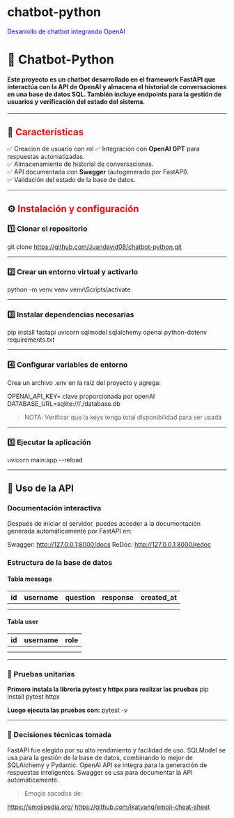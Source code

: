 # chatbot-python
<span style="color:blue"> Desarrollo de chatbot integrando OpenAI</span>


# 🧠 Chatbot-Python

#### Este proyecto es un **chatbot** desarrollado en el framework **FastAPI** que interactúa con la API de **OpenAI** y almacena el historial de conversaciones en una base de datos **SQL**. También incluye endpoints para la gestión de usuarios y verificación del estado del sistema.


---


## 📌 <span style="color:red"> Características </span>

✅ Creacion de usuario con rol
✅ Integracion con **OpenAI GPT** para respuestas automatizadas.  
✅ Almacenamiento de historial de conversaciones.  
✅ API documentada con **Swagger** (autogenerado por FastAPI).  
✅ Validación del estado de la base de datos.  


---


## ⚙️ <span style="color:red">Instalación y configuración </span>

### 1️⃣ **Clonar el repositorio**

git clone https://github.com/Juandavid08/chatbot-python.git

---

### 2️⃣ **Crear un entorno virtual y activarlo**

python -m venv venv
venv\Scripts\activate


---


### 3️⃣ **Instalar dependencias necesarias**

pip install fastapi uvicorn sqlmodel sqlalchemy openai python-dotenv requirements.txt


---


### 4️⃣ **Configurar variables de entorno**
Crea un archivo .env en la raíz del proyecto y agrega:

OPENAI_API_KEY= clave proporcionada por openAI
DATABASE_URL=sqlite:///./database.db

> NOTA: Verificar que la keys tenga total disponibilidad para ser usada


---


### 5️⃣ **Ejecutar la aplicación**
uvicorn main:app --reload


---


## 🚀 **Uso de la API**

### Documentación interactiva
Después de iniciar el servidor, puedes acceder a la documentación generada automáticamente por FastAPI en:

Swagger: http://127.0.0.1:8000/docs
ReDoc: http://127.0.0.1:8000/redoc


### Estructura de la base de datos

#### Tabla message

| id       | username | question  | response | created_at|
|----------|----------|-----------|----------|-----------|
|          |          |           |          |           |
|          |          |           |          |           |

#### Tabla user

| id       | username | role      |
|----------|----------|-----------|
|          |          |           |
|          |          |           |


---


### 🔬 Pruebas unitarias
**Primero instala la libreria pytest y httpx para realizar las pruebas**
pip install pytest httpx


**Luego ejecuta las pruebas con:**
pytest -v


---


### 🎯 Decisiones técnicas tomada
FastAPI fue elegido por su alto rendimiento y facilidad de uso.
SQLModel se usa para la gestión de la base de datos, combinando lo mejor de SQLAlchemy y Pydantic.
OpenAI API se integra para la generación de respuestas inteligentes.
Swagger se usa para documentar la API automáticamente.


> Emogis sacados de: 

https://emojipedia.org/
https://github.com/ikatyang/emoji-cheat-sheet
